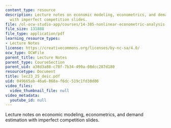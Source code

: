 ```yaml
---
content_type: resource
description: Lecture notes on economic modeling, econometrics, and demand estimation
  with imperfect competition slides.
file: /ol-ocw-studio-app/courses/14-385-nonlinear-econometric-analysis-fall-2007/049665ab46a6868af6dc519c1fd38d86_lec23_25_deic.pdf
file_size: 131888
file_type: application/pdf
learning_resource_types:
- Lecture Notes
license: https://creativecommons.org/licenses/by-nc-sa/4.0/
ocw_type: OCWFile
parent_title: Lecture Notes
parent_type: CourseSection
parent_uid: a38d3a88-c78f-7b34-499a-08dcc287d180
resourcetype: Document
title: lec23_25_deic.pdf
uid: 049665ab-46a6-868a-f6dc-519c1fd38d86
video_files:
  video_thumbnail_file: null
video_metadata:
  youtube_id: null
---
```

Lecture notes on economic modeling, econometrics, and demand estimation with imperfect competition slides.